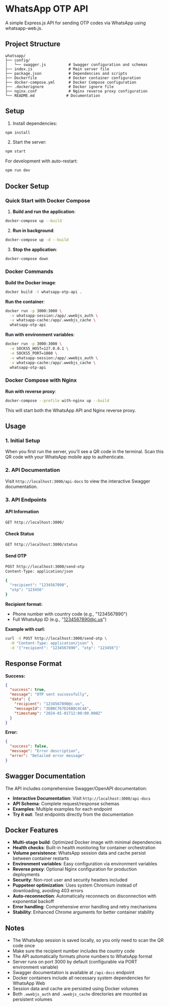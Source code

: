 # WhatsApp OTP API

A simple Express.js API for sending OTP codes via WhatsApp using whatsapp-web.js.

## Project Structure

```
whatsapp/
├── config/
│   └── swagger.js          # Swagger configuration and schemas
├── index.js                # Main server file
├── package.json            # Dependencies and scripts
├── Dockerfile              # Docker container configuration
├── docker-compose.yml      # Docker Compose configuration
├── .dockerignore           # Docker ignore file
├── nginx.conf              # Nginx reverse proxy configuration
└── README.md              # Documentation
```

## Setup

1. Install dependencies:
```bash
npm install
```

2. Start the server:
```bash
npm start
```

For development with auto-restart:
```bash
npm run dev
```

## Docker Setup

### Quick Start with Docker Compose

1. **Build and run the application**:
```bash
docker-compose up --build
```

2. **Run in background**:
```bash
docker-compose up -d --build
```

3. **Stop the application**:
```bash
docker-compose down
```

### Docker Commands

**Build the Docker image**:
```bash
docker build -t whatsapp-otp-api .
```

**Run the container**:
```bash
docker run -p 3000:3000 \
  -v whatsapp-session:/app/.wwebjs_auth \
  -v whatsapp-cache:/app/.wwebjs_cache \
  whatsapp-otp-api
```

**Run with environment variables**:
```bash
docker run -p 3000:3000 \
  -e SOCKS5_HOST=127.0.0.1 \
  -e SOCKS5_PORT=1080 \
  -v whatsapp-session:/app/.wwebjs_auth \
  -v whatsapp-cache:/app/.wwebjs_cache \
  whatsapp-otp-api
```

### Docker Compose with Nginx

**Run with reverse proxy**:
```bash
docker-compose --profile with-nginx up --build
```

This will start both the WhatsApp API and Nginx reverse proxy.

## Usage

### 1. Initial Setup
When you first run the server, you'll see a QR code in the terminal. Scan this QR code with your WhatsApp mobile app to authenticate.

### 2. API Documentation
Visit `http://localhost:3000/api-docs` to view the interactive Swagger documentation.

### 3. API Endpoints

#### API Information
```bash
GET http://localhost:3000/
```

#### Check Status
```bash
GET http://localhost:3000/status
```

#### Send OTP
```bash
POST http://localhost:3000/send-otp
Content-Type: application/json

{
  "recipient": "1234567890",
  "otp": "123456"
}
```

**Recipient format:**
- Phone number with country code (e.g., "1234567890")
- Full WhatsApp ID (e.g., "1234567890@c.us")

**Example with curl:**
```bash
curl -X POST http://localhost:3000/send-otp \
  -H "Content-Type: application/json" \
  -d '{"recipient": "1234567890", "otp": "123456"}'
```

## Response Format

**Success:**
```json
{
  "success": true,
  "message": "OTP sent successfully",
  "data": {
    "recipient": "1234567890@c.us",
    "messageId": "3EB0C767D26B8C4C4A",
    "timestamp": "2024-01-01T12:00:00.000Z"
  }
}
```

**Error:**
```json
{
  "success": false,
  "message": "Error description",
  "error": "Detailed error message"
}
```

## Swagger Documentation

The API includes comprehensive Swagger/OpenAPI documentation:

- **Interactive Documentation**: Visit `http://localhost:3000/api-docs`
- **API Schema**: Complete request/response schemas
- **Examples**: Multiple examples for each endpoint
- **Try it out**: Test endpoints directly from the documentation

## Docker Features

- **Multi-stage build**: Optimized Docker image with minimal dependencies
- **Health checks**: Built-in health monitoring for container orchestration
- **Volume persistence**: WhatsApp session data and cache persist between container restarts
- **Environment variables**: Easy configuration via environment variables
- **Reverse proxy**: Optional Nginx configuration for production deployments
- **Security**: Non-root user and security headers included
- **Puppeteer optimization**: Uses system Chromium instead of downloading, avoiding 403 errors
- **Auto-reconnection**: Automatically reconnects on disconnection with exponential backoff
- **Error handling**: Comprehensive error handling and retry mechanisms
- **Stability**: Enhanced Chrome arguments for better container stability

## Notes

- The WhatsApp session is saved locally, so you only need to scan the QR code once
- Make sure the recipient number includes the country code
- The API automatically formats phone numbers to WhatsApp format
- Server runs on port 3000 by default (configurable via PORT environment variable)
- Swagger documentation is available at `/api-docs` endpoint
- Docker containers include all necessary system dependencies for WhatsApp Web
- Session data and cache are persisted using Docker volumes
- Both `.wwebjs_auth` and `.wwebjs_cache` directories are mounted as persistent volumes
